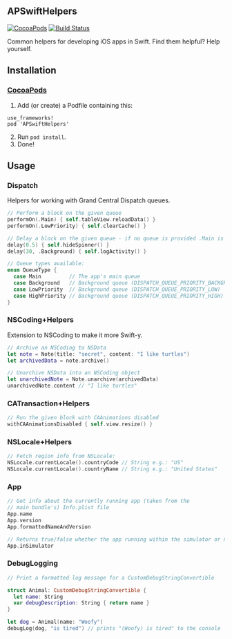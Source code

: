 ## APSwiftHelpers
[![CocoaPods](https://img.shields.io/cocoapods/v/APSwiftHelpers.svg)](https://cocoapods.org/pods/APSwiftHelpers) [![Build Status](https://travis-ci.org/alexpls/APSwiftHelpers.svg?branch=master)](https://travis-ci.org/alexpls/APSwiftHelpers)

Common helpers for developing iOS apps in Swift. Find them helpful? Help yourself.

## Installation

### [CocoaPods](https://cocoapods.org)

1. Add (or create) a Podfile containing this:
```
use_frameworks!
pod 'APSwiftHelpers'
```

2. Run `pod install`.
3. Done!

## Usage

### Dispatch
Helpers for working with Grand Central Dispatch queues.

```swift
// Perform a block on the given queue
performOn(.Main) { self.tableView.reloadData() }
performOn(.LowPriority) { self.clearCache() }

// Delay a block on the given queue - if no queue is provided .Main is assumed
delay(0.5) { self.hideSpinner() }
delay(30, .Background) { self.logActivity() }

// Queue types available:
enum QueueType {
  case Main         // The app's main queue
  case Background   // Background queue (DISPATCH_QUEUE_PRIORITY_BACKGROUND)
  case LowPriority  // Background queue (DISPATCH_QUEUE_PRIORITY_LOW)
  case HighPriority // Background queue (DISPATCH_QUEUE_PRIORITY_HIGH)
}
```

### NSCoding+Helpers
Extension to NSCoding to make it more Swift-y.
```swift
// Archive an NSCoding to NSData
let note = Note(title: "secret", content: "I like turtles")
let archivedData = note.archive()

// Unarchive NSData into an NSCoding object
let unarchivedNote = Note.unarchive(archivedData)
unarchivedNote.content // "I like turtles"
```

### CATransaction+Helpers
```swift
// Run the given block with CAAnimations disabled
withCAAnimationsDisabled { self.view.resize() }
```

### NSLocale+Helpers
```swift
// Fetch region info from NSLocale:
NSLocale.currentLocale().countryCode // String e.g.: "US"
NSLocale.currentLocale().countryName // String e.g.: "United States"
```

### App
```swift
// Get info about the currently running app (taken from the
// main bundle's) Info.plist file
App.name
App.version
App.formattedNameAndVersion

// Returns true/false whether the app running within the simulator or not
App.inSimulator
```

### DebugLogging
```swift
// Print a formatted log message for a CustomDebugStringConvertible

struct Animal: CustomDebugStringConvertible {
  let name: String
  var debugDescription: String { return name }
}

let dog = Animal(name: "Woofy")
debugLog(dog, "is tired") // prints "(Woofy) is tired" to the console
```
